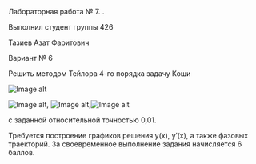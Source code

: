 Лабораторная работа № 7. .

Выполнил студент группы 426

Тазиев Азат Фаритович

Вариант № 6

Решить методом Тейлора 4-го порядка задачу Коши

![Image alt](https://github.com/AzatTaziev426/lab6/blob/master/difur.png)

![Image alt](https://github.com/AzatTaziev426/lab6/blob/master/y0.png), ![Image alt](https://github.com/AzatTaziev426/lab6/blob/master/y00.png),![Image alt](https://github.com/AzatTaziev426/lab6/blob/master/x02.png)

с заданной относительной точностью 0,01.

Требуется построение графиков решения y(x), y′(x), а также фазовых траекторий. За своевременное выполнение задания начисляется 6 баллов.

